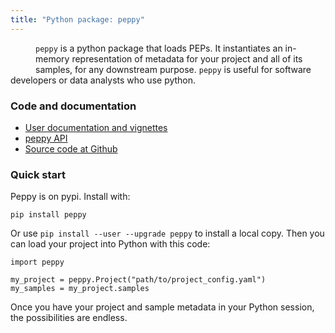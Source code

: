 ```yaml
---
title: "Python package: peppy"
---
```


<img src="/img/logo_python.svg" alt="" style="float:left; margin:20px">`peppy` is a python package that loads PEPs. It instantiates an in-memory representation of metadata for your project and all of its samples, for any downstream purpose. `peppy` is useful for software developers or data analysts who use python.

### Code and documentation

* [User documentation and vignettes](http://peppy.readthedocs.io/)
* [peppy API](http://peppy.readthedocs.io/en/latest/api.html)
* [Source code at Github](https://github.com/pepkit/peppy)

### Quick start 

Peppy is on pypi. Install with:
```
pip install peppy
```

Or use `pip install --user --upgrade peppy` to install a local copy. Then you can load your project into Python with this code:

```
import peppy

my_project = peppy.Project("path/to/project_config.yaml")
my_samples = my_project.samples
```

Once you have your project and sample metadata in your Python session, the possibilities are endless.
